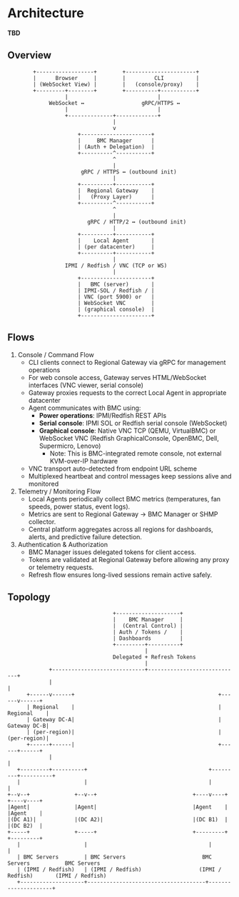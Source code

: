 # Architecture

**TBD**

## Overview

```console
        +------------------+        +----------------------+
        |      Browser     |        |         CLI          |
        | (WebSocket View) |        |   (console/proxy)    |
        +---------+--------+        +----------+-----------+
                  |                            |
             WebSocket ↔                  gRPC/HTTPS ↔
                  |                            |
                  +--------------+-------------+
                                 |
                                 v
                      +----------------------+
                      |     BMC Manager      |
                      | (Auth + Delegation)  |
                      +----------^-----------+
                                 ^
                                 |
                       gRPC / HTTPS ↔ (outbound init)
                                 |
                      +----------+-----------+
                      |  Regional Gateway    |
                      |   (Proxy Layer)      |
                      +----------^-----------+
                                 ^
                                 |
                         gRPC / HTTP/2 ↔ (outbound init)
                                 |
                      +----------+-----------+
                      |    Local Agent       |
                      | (per datacenter)     |
                      +----------+-----------+
                                 |
                  IPMI / Redfish / VNC (TCP or WS)
                                 |
                      +----------------------+
                      |   BMC (server)       |
                      | IPMI-SOL / Redfish / |
                      | VNC (port 5900) or   |
                      | WebSocket VNC        |
                      | (graphical console)  |
                      +----------------------+
```

## Flows

1. Console / Command Flow
   - CLI clients connect to Regional Gateway via gRPC for management operations
   - For web console access, Gateway serves HTML/WebSocket interfaces (VNC viewer, serial console)
   - Gateway proxies requests to the correct Local Agent in appropriate datacenter
   - Agent communicates with BMC using:
     - **Power operations**: IPMI/Redfish REST APIs
     - **Serial console**: IPMI SOL or Redfish serial console (WebSocket)
     - **Graphical console**: Native VNC TCP (QEMU, VirtualBMC) or WebSocket VNC (Redfish GraphicalConsole, OpenBMC, Dell, Supermicro, Lenovo)
       - Note: This is BMC-integrated remote console, not external KVM-over-IP hardware
   - VNC transport auto-detected from endpoint URL scheme
   - Multiplexed heartbeat and control messages keep sessions alive and monitored
2. Telemetry / Monitoring Flow
   - Local Agents periodically collect BMC metrics (temperatures, fan speeds, power status, event logs).
   - Metrics are sent to Regional Gateway → BMC Manager or SHMP collector.
   - Central platform aggregates across all regions for dashboards, alerts, and predictive failure detection.
3. Authentication & Authorization
   - BMC Manager issues delegated tokens for client access.
   - Tokens are validated at Regional Gateway before allowing any proxy or telemetry requests.
   - Refresh flow ensures long-lived sessions remain active safely.

## Topology

```console
                                 +--------------------+
                                 |    BMC Manager     |
                                 |  (Central Control) |
                                 | Auth / Tokens /    |
                                 | Dashboards         |
                                 +---------+----------+
                                           |
                                 Delegated + Refresh Tokens
                                           |
             +-----------------------------+-----------------------------+
             |                                                           |
      +------v------+                                             +------v------+
      | Regional    |                                             | Regional    |
      | Gateway DC-A|                                             | Gateway DC-B|
      | (per-region)|                                             | (per-region)|
      +------+------|                                             +------+------+
             |                                                           |
   +---------+----------+                                      +---------+----------+
   |                    |                                      |                    |
+--v--+              +--v--+                              +----v----+            +----v----+
|Agent|              |Agent|                              |Agent    |            |Agent    |
|(DC A1)|            |(DC A2)|                            |(DC B1)  |            |(DC B2)  |
+-----+              +-----+                              +---------+            +---------+
   |                    |                                      |                     |
   | BMC Servers        | BMC Servers                        BMC Servers           BMC Servers
   | (IPMI / Redfish)   | (IPMI / Redfish)                  (IPMI / Redfish)       (IPMI / Redfish)
   +--------------------+-------------------------------------+---------------------+
```
